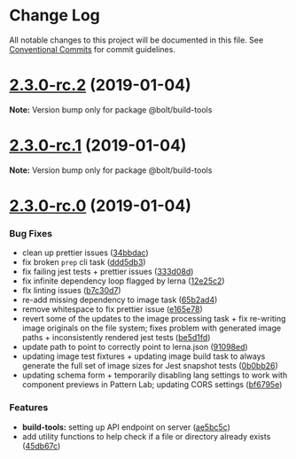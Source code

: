 # Change Log

All notable changes to this project will be documented in this file.
See [Conventional Commits](https://conventionalcommits.org) for commit guidelines.

# [2.3.0-rc.2](https://github.com/bolt-design-system/bolt/tree/master/packages/build-tools/compare/v2.3.0-rc.1...v2.3.0-rc.2) (2019-01-04)

**Note:** Version bump only for package @bolt/build-tools





# [2.3.0-rc.1](https://github.com/bolt-design-system/bolt/tree/master/packages/build-tools/compare/vv2.3.0-rc.0...v2.3.0-rc.1) (2019-01-04)

**Note:** Version bump only for package @bolt/build-tools





# [2.3.0-rc.0](https://github.com/bolt-design-system/bolt/tree/master/packages/build-tools/compare/v2.2.1...v2.3.0-rc.0) (2019-01-04)


### Bug Fixes

* clean up prettier issues ([34bbdac](https://github.com/bolt-design-system/bolt/tree/master/packages/build-tools/commit/34bbdac))
* fix broken `prep` cli task ([ddd5db3](https://github.com/bolt-design-system/bolt/tree/master/packages/build-tools/commit/ddd5db3))
* fix failing jest tests + prettier issues ([333d08d](https://github.com/bolt-design-system/bolt/tree/master/packages/build-tools/commit/333d08d))
* fix infinite dependency loop flagged by lerna ([12e25c2](https://github.com/bolt-design-system/bolt/tree/master/packages/build-tools/commit/12e25c2))
* flx linting issues ([b7c30d7](https://github.com/bolt-design-system/bolt/tree/master/packages/build-tools/commit/b7c30d7))
* re-add missing dependency to image task ([65b2ad4](https://github.com/bolt-design-system/bolt/tree/master/packages/build-tools/commit/65b2ad4))
* remove whitespace to fix prettier issue ([e165e78](https://github.com/bolt-design-system/bolt/tree/master/packages/build-tools/commit/e165e78))
* revert some of the updates to the image processing task + fix re-writing image originals on the file system; fixes problem with generated image paths + inconsistently rendered jest tests ([be5d1fd](https://github.com/bolt-design-system/bolt/tree/master/packages/build-tools/commit/be5d1fd))
* update path to point to correctly point to lerna.json ([91098ed](https://github.com/bolt-design-system/bolt/tree/master/packages/build-tools/commit/91098ed))
* updating image test fixtures + updating image build task to always generate the full set of image sizes for Jest snapshot tests ([0b0bb26](https://github.com/bolt-design-system/bolt/tree/master/packages/build-tools/commit/0b0bb26))
* updating schema form + temporarily disabling lang settings to work with component previews in Pattern Lab; updating CORS settings ([bf6795e](https://github.com/bolt-design-system/bolt/tree/master/packages/build-tools/commit/bf6795e))


### Features

* **build-tools:** setting up API endpoint on server ([ae5bc5c](https://github.com/bolt-design-system/bolt/tree/master/packages/build-tools/commit/ae5bc5c))
* add utility functions to help check if a file or directory already exists ([45db67c](https://github.com/bolt-design-system/bolt/tree/master/packages/build-tools/commit/45db67c))
